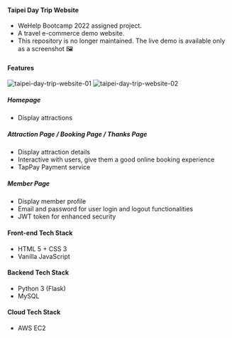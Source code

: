 #### Taipei Day Trip Website
- WeHelp Bootcamp 2022 assigned project.
- A travel e-commerce demo website.
- This repository is no longer maintained. The live demo is available only as a screenshot 🖼

#### Features
![taipei-day-trip-website-01](https://github.com/yuzunekoayu/taipei-day-trip-website/assets/45845170/eefe2691-3b09-4449-b151-01d158bf3e58)
![taipei-day-trip-website-02](https://github.com/yuzunekoayu/taipei-day-trip-website/assets/45845170/75b1e5e8-868e-4cbe-8bed-d5f96386f310)

##### Homepage
- Display attractions

##### Attraction Page / Booking Page / Thanks Page
- Display attraction details
- Interactive with users, give them a good online booking experience
- TapPay Payment service

##### Member Page
- Display member profile
- Email and password for user login and logout functionalities
- JWT token for enhanced security

#### Front-end Tech Stack
- HTML 5 + CSS 3
- Vanilla JavaScript

#### Backend Tech Stack
- Python 3 (Flask)
- MySQL

#### Cloud Tech Stack
- AWS EC2
